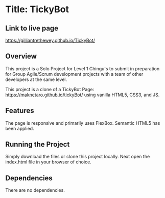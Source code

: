 # Title: TickyBot

## Link to live page

https://gilliantrethewey.github.io/TickyBot/

## Overview

This project is a Solo Project for Level 1 Chingu's to submit in preparation for Group Agile/Scrum development projects with a team of other developers at the same level.

This project is a clone of a TickyBot Page: https://maknetaro.github.io/tickyBot/ using vanilla HTML5, CSS3, and JS.

## Features

The page is responsive and primarily uses FlexBox. Semantic HTML5 has been applied.

## Running the Project

Simply download the files or clone this project locally. Next open the index.html file in your browser of choice.

## Dependencies

There are no dependencies.
